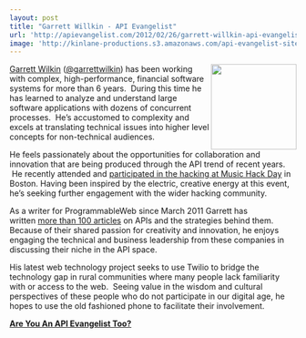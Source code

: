 ```yaml
---
layout: post
title: "Garrett Willkin - API Evangelist"
url: 'http://apievangelist.com/2012/02/26/garrett-willkin-api-evangelist/'
image: 'http://kinlane-productions.s3.amazonaws.com/api-evangelist-site/blog/garrettwilkin_apievangelist.jpg'
---
```


[<img src="http://kinlane-productions.s3.amazonaws.com/api-evangelist/garrettwilkin_apievangelist.jpg" alt="" width="150" align="right" />][1]

[Garrett Wilkin][2] ([@garrettwilkin][3]) has been working with complex, high-performance, financial software systems for more than 6 years.  During this time he has learned to analyze and understand large software applications with dozens of concurrent processes.  He’s accustomed to complexity and excels at translating technical issues into higher level concepts for non-technical audiences.  

He feels passionately about the opportunities for collaboration and innovation that are being produced through the API trend of recent years.  He recently attended and [participated in the hacking at Music Hack Day][4] in Boston. Having been inspired by the electric, creative energy at this event, he’s seeking further engagement with the wider hacking community.

As a writer for ProgrammableWeb since March 2011 Garrett has written [more than 100 articles][1] on APIs and the strategies behind them. Because of their shared passion for creativity and innovation, he enjoys engaging the technical and business leadership from these companies in discussing their niche in the API space.

His latest web technology project seeks to use Twilio to bridge the technology gap in rural communities where many people lack familiarity with or access to the web.  Seeing value in the wisdom and cultural perspectives of these people who do not participate in our digital age, he hopes to use the old fashioned phone to facilitate their involvement.

**[Are You An API Evangelist Too?][5]**

   [1]: http://programmableweb.com/profile/garrettwilkin
   [2]: http://programmableweb.com/profile/garrettwilkin (Garret Willkin)
   [3]: https://twitter.com/#!/garrettwilkin (Garrett Willkin)
   [4]: http://blog.programmableweb.com/2011/11/09/i-fell-into-a-burning-ring-of-fire-at-music-hackday/
   [5]: /about.php (Are You An API Evangelist?)
